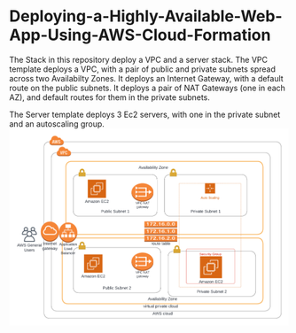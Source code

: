 # Deploying-a-Highly-Available-Web-App-Using-AWS-Cloud-Formation
The Stack in this repository deploy a VPC and a server stack.
The VPC template deploys a VPC, with a pair of public and private subnets spread across two Availabilty Zones. It deploys an Internet Gateway, with a default route on the public subnets. It deploys a pair of NAT Gateways (one in each AZ), and default routes for them in the private subnets.

The Server template deploys 3 Ec2 servers, with one in the private subnet and an autoscaling group.
![alt text](https://github.com/Ameenah21/Deploying-a-Highly-Available-Web-App-Using-AWS-Cloud-Foramtion/blob/main/Architecture%20diagram.png)
